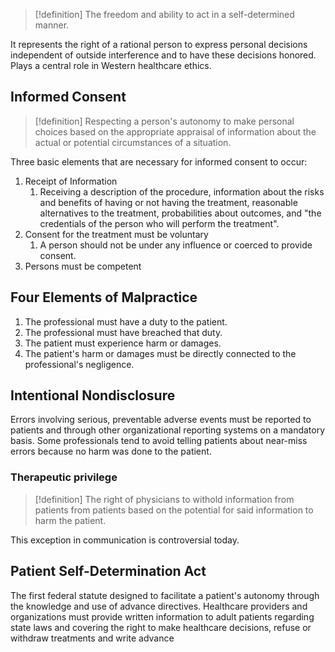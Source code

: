 >[!definition]
>The freedom and ability to act in a self-determined manner.

It represents the right of a rational person to express personal decisions independent of outside interference and to have these decisions honored. 
Plays a central role in Western healthcare ethics. 
## Informed Consent 
>[!definition]
>Respecting a person's autonomy to make personal choices based on the appropriate appraisal of information about the actual or potential circumstances of a situation. 

Three basic elements that are necessary for informed consent to occur:
1. Receipt of Information
	1. Receiving a description of the procedure, information about the risks and benefits of having or not having the treatment, reasonable alternatives to the treatment, probabilities about outcomes, and "the credentials of the person who will perform the treatment".
2. Consent for the treatment must be voluntary
	1. A person should not be under any influence or coerced to provide consent. 
3. Persons must be competent
## Four Elements of Malpractice
1. The professional must have a duty to the patient.
2. The professional must have breached that duty. 
3. The patient must experience harm or damages.
4. The patient's harm or damages must be directly connected to the professional's negligence.
## Intentional Nondisclosure
Errors involving serious, preventable adverse events must be reported to patients and through other organizational reporting systems on a mandatory basis. 
Some professionals tend to avoid telling patients about near-miss errors because no harm was done to the patient. 
### Therapeutic privilege
>[!definition]
>The right of physicians to withold information from patients from patients based on the potential for said information to harm the patient. 

This exception in communication is controversial today. 
## Patient Self-Determination Act
The first federal statute designed to facilitate a patient's autonomy through the knowledge and use of advance directives. 
Healthcare providers and organizations must provide written information to adult patients regarding state laws and covering the right to make healthcare decisions, refuse or withdraw treatments and write advance 